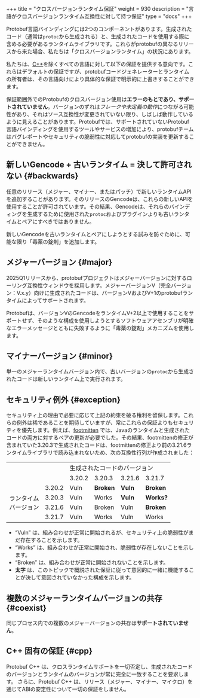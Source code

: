 +++
title = "クロスバージョンランタイム保証"
weight = 930
description = "言語がクロスバージョンランタイム互換性に対して持つ保証"
type = "docs"
+++

<link rel="stylesheet" href="/includes/version-tables.css">

Protobuf言語バインディングには2つのコンポーネントがあります。生成されたコード（通常は`protoc`から生成される）と、生成されたコードを使用する際に含める必要があるランタイムライブラリです。これらがprotobufの異なるリリースから来た場合、私たちは「クロスバージョンランタイム」の状況にあります。

私たちは、[C++](#cpp)を除くすべての言語に対して以下の保証を提供する意向です。これらはデフォルトの保証ですが、protobufコードジェネレーターとランタイムの所有者は、その言語向けにより具体的な保証で明示的に上書きすることができます。

保証範囲外でのProtobufのクロスバージョン使用は**エラーのもとであり、サポートされていません**。バージョンのずれは*フレークや未定義の動作*につながる可能性があり、それはソース互換性が変更されていない限り、しばしば動作しているように見えることがあります。Protobufでは、サポートされていないProtobuf言語バインディングを使用するツールやサービスの増加により、protobufチームはバグレポートやセキュリティの脆弱性に対応してprotobufの実装を更新することができません。

## 新しいGencode + 古いランタイム = 決して許可されない {#backwards}

任意のリリース（メジャー、マイナー、またはパッチ）で新しいランタイムAPIを追加することがあります。そのリリースのGencodeは、これらの新しいAPIを使用することが許可されています。その結果、Gencodeは、それらのバインディングを生成するために使用された`protoc`およびプラグインよりも古いランタイムとペアにすべきではありません。

新しいGencodeを古いランタイムとペアにしようとする試みを防ぐために、可能な限り「毒薬の錠剤」を追加します。

## メジャーバージョン {#major}

2025Q1リリースから、protobufプロジェクトはメジャーバージョンに対するローリング互換性ウィンドウを採用します。メジャーバージョンV（完全バージョン：V.x.y）向けに生成されたコードは、バージョンVおよびV+1のprotobufランタイムによってサポートされます。

Protobufは、バージョンVのGencodeをランタイムV+2以上で使用することをサポートせず、そのような構成を使用しようとするソフトウェアアセンブリが明確なエラーメッセージとともに失敗するように「毒薬の錠剤」メカニズムを使用します。

## マイナーバージョン {#minor}

単一のメジャーランタイムバージョン内で、古いバージョンの`protoc`から生成されたコードは新しいランタイム上で実行されます。

## セキュリティ例外 {#exception}

セキュリティ上の理由で必要に応じて上記の約束を破る権利を留保します。これらの例外は稀であることを期待していますが、常にこれらの保証よりもセキュリティを優先します。例えば、[footmitten](https://cve.report/CVE-2022-3510) では、Javaのランタイムと生成されたコードの両方に対するペアの更新が必要でした。その結果、footmittenの修正が含まれていた3.20.3で生成されたコードは、footmittenの修正より前の3.21.6ランタイムライブラリで読み込まれないため、次の互換性行列が作成されました：

<table>
  <tr>
    <td colspan="2" rowspan="2"></td>
    <td colspan="4">生成されたコードのバージョン</td>
  </tr>
  <tr>
    <td class="gray">3.20.2</td>
    <td class="gray">3.20.3</td>
    <td class="gray">3.21.6</td>
    <td class="gray">3.21.7</td>
  </tr>
  <tr>
    <td rowspan="4">ランタイム<br>バージョン</td>
    <td class="gray">3.20.2</td>
    <td class="yellow">Vuln</td>
    <td class="red"><b>Broken</b></td>
    <td class="yellow"><b>Vuln</b></td>
    <td class="red"><b>Broken</b></td>
  </tr>
  <tr>
    <td class="gray">3.20.3</td>
    <td class="yellow">Vuln</td>
    <td class="green">Works</td>
    <td class="yellow"><b>Vuln</b></td>
    <td class="green"><b>Works?</b></td>
  </tr>
  <tr>
    <td class="gray">3.21.6</td>
    <td class="yellow">Vuln</td>
    <td class="red">Broken</td>
    <td class="yellow">Vuln</td>
    <td class="red"><b>Broken</b></td>
  </tr>
  <tr>
    <td class="gray">3.21.7</td>
    <td class="yellow">Vuln</td>
    <td class="green">Works</td>
    <td class="yellow">Vuln</td>
    <td class="green">Works</td>
  </tr>
</table>

*   “Vuln” は、組み合わせが正常に開始されるが、セキュリティ上の脆弱性がまだ存在することを示します。
*   “Works” は、組み合わせが正常に開始され、脆弱性が存在しないことを示します。
*   “Broken” は、組み合わせが正常に開始されないことを示します。
*   **太字** は、このトピックで概説された保証に従って意図的に一緒に機能することが決して意図されていなかった構成を示します。

## 複数のメジャーランタイムバージョンの共存 {#coexist}

同じプロセス内での複数のメジャーバージョンの共存は**サポートされていません**。

## C++ 固有の保証 {#cpp}

Protobuf C++ は、クロスランタイムサポートを一切否定し、生成されたコードのバージョンとランタイムのバージョンが常に完全に一致することを要求します。
さらに、Protobuf C++ は、リリース（メジャー、マイナー、マイクロ）を通じてABIの安定性について一切の保証をしません。
